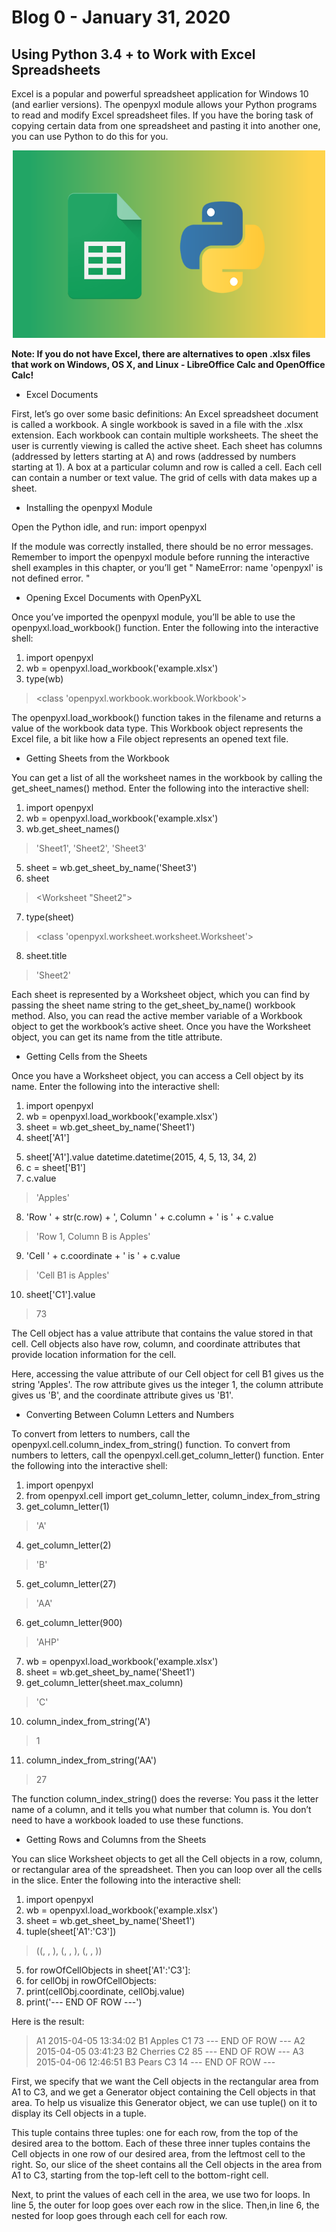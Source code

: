 # Blog 0 - January 31, 2020

## Using Python 3.4 + to Work with Excel Spreadsheets

Excel is a popular and powerful spreadsheet application for Windows 10 (and earlier versions). The openpyxl module allows your Python programs to read and modify Excel spreadsheet files. If you have the boring task of copying certain data from one spreadsheet and pasting it into another one, you can use Python to do this for you. 

<p align="center"> <img width="500" height="300" src="python-excel.png"> </p>

**Note: If you do not have Excel, there are alternatives to open .xlsx files that work on Windows, OS X, and Linux - LibreOffice Calc and OpenOffice Calc!**

- Excel Documents

First, let’s go over some basic definitions: An Excel spreadsheet document is called a workbook. A single workbook is saved in a file with the .xlsx extension. Each workbook can contain multiple worksheets. The sheet the user is currently viewing is called the active sheet. Each sheet has columns (addressed by letters starting at A) and rows (addressed by numbers starting at 1). A box at a particular column and row is called a cell. Each cell can contain a number or text value. The grid of cells with data makes up a sheet.

- Installing the openpyxl Module

Open the Python idle, and run: import openpyxl

If the module was correctly installed, there should be no error messages. Remember to import the openpyxl module before running the interactive shell examples in this chapter, or you’ll get " NameError: name 'openpyxl' is not defined error. "

- Opening Excel Documents with OpenPyXL

Once you’ve imported the openpyxl module, you’ll be able to use the openpyxl.load_workbook() function. Enter the following into the interactive shell:
1. import openpyxl
2. wb = openpyxl.load_workbook('example.xlsx')
3. type(wb)
> <class 'openpyxl.workbook.workbook.Workbook'>


The openpyxl.load_workbook() function takes in the filename and returns a value of the workbook data type. This Workbook object represents the Excel file, a bit like how a File object represents an opened text file.

- Getting Sheets from the Workbook

You can get a list of all the worksheet names in the workbook by calling the get_sheet_names() method. Enter the following into the interactive shell:
1. import openpyxl
2. wb = openpyxl.load_workbook('example.xlsx')
3. wb.get_sheet_names()
> 'Sheet1', 'Sheet2', 'Sheet3'
5. sheet = wb.get_sheet_by_name('Sheet3')
6. sheet 
> <Worksheet "Sheet2">
7. type(sheet) 
> <class 'openpyxl.worksheet.worksheet.Worksheet'>
8. sheet.title 
> 'Sheet2'

Each sheet is represented by a Worksheet object, which you can find by passing the sheet name string to the get_sheet_by_name() workbook method. Also, you can read the active member variable of a Workbook object to get the workbook’s active sheet. Once you have the Worksheet object, you can get its name from the title attribute.

- Getting Cells from the Sheets

Once you have a Worksheet object, you can access a Cell object by its name. Enter the following into the interactive shell:
1. import openpyxl
2. wb = openpyxl.load_workbook('example.xlsx')
3. sheet = wb.get_sheet_by_name('Sheet1')
4. sheet['A1'] 
> <Cell Sheet1.A1>
5. sheet['A1'].value datetime.datetime(2015, 4, 5, 13, 34, 2)
6. c = sheet['B1']
7. c.value 
> 'Apples'
8. 'Row ' + str(c.row) + ', Column ' + c.column + ' is ' + c.value
> 'Row 1, Column B is Apples'
9. 'Cell ' + c.coordinate + ' is ' + c.value
> 'Cell B1 is Apples'
10. sheet['C1'].value
> 73

The Cell object has a value attribute that contains the value stored in that cell. Cell objects also have row, column, and coordinate attributes that provide location information for the cell.

Here, accessing the value attribute of our Cell object for cell B1 gives us the string 'Apples'. The row attribute gives us the integer 1, the column attribute gives us 'B', and the coordinate attribute gives us 'B1'.

- Converting Between Column Letters and Numbers

To convert from letters to numbers, call the openpyxl.cell.column_index_from_string() function. To convert from numbers to letters, call the openpyxl.cell.get_column_letter() function. Enter the following into the interactive shell:

1. import openpyxl
2. from openpyxl.cell import get_column_letter, column_index_from_string
3. get_column_letter(1)
> 'A'
4. get_column_letter(2)
> 'B'
5. get_column_letter(27)
> 'AA'
6. get_column_letter(900)
> 'AHP'
7. wb = openpyxl.load_workbook('example.xlsx')
8. sheet = wb.get_sheet_by_name('Sheet1')
9. get_column_letter(sheet.max_column)
> 'C'
10. column_index_from_string('A')
> 1
11. column_index_from_string('AA')
> 27

The function column_index_string() does the reverse: You pass it the letter name of a column, and it tells you what number that column is. You don’t need to have a workbook loaded to use these functions.

- Getting Rows and Columns from the Sheets

You can slice Worksheet objects to get all the Cell objects in a row, column, or rectangular area of the spreadsheet. Then you can loop over all the cells in the slice. Enter the following into the interactive shell:

1. import openpyxl
2. wb = openpyxl.load_workbook('example.xlsx')
3. sheet = wb.get_sheet_by_name('Sheet1')
4. tuple(sheet['A1':'C3'])
> ((<Cell Sheet1.A1>, <Cell Sheet1.B1>, <Cell Sheet1.C1>), (<Cell Sheet1.A2>,
> <Cell Sheet1.B2>, <Cell Sheet1.C2>), (<Cell Sheet1.A3>, <Cell Sheet1.B3>,
> <Cell Sheet1.C3>))
5. for rowOfCellObjects in sheet['A1':'C3']:
6. for cellObj in rowOfCellObjects:
7. print(cellObj.coordinate, cellObj.value)
8. print('--- END OF ROW ---')

Here is the result:

> A1 2015-04-05 13:34:02
> B1 Apples
> C1 73
> --- END OF ROW ---
> A2 2015-04-05 03:41:23
> B2 Cherries
> C2 85
> --- END OF ROW ---
> A3 2015-04-06 12:46:51
> B3 Pears
> C3 14
> --- END OF ROW ---
   
First, we specify that we want the Cell objects in the rectangular area from A1 to C3, and we get a Generator object containing the Cell objects in that area. To help us visualize this Generator object, we can use tuple() on it to display its Cell objects in a tuple.

This tuple contains three tuples: one for each row, from the top of the desired area to the bottom. Each of these three inner tuples contains the Cell objects in one row of our desired area, from the leftmost cell to the right. So, our slice of the sheet contains all the Cell objects in the area from A1 to C3, starting from the top-left cell to the bottom-right cell.

Next, to print the values of each cell in the area, we use two for loops. In line 5, the outer for loop goes over each row in the slice. Then,in line 6, the nested for loop goes through each cell for each row.
